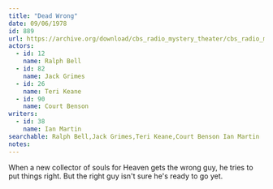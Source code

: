 ```yaml
---
title: "Dead Wrong"
date: 09/06/1978
id: 889
url: https://archive.org/download/cbs_radio_mystery_theater/cbs_radio_mystery_theater-0851-0900.zip/cbs_radio_mystery_theater-0851-0900%2Fcbsrmt_0889_dead_wrong.mp3
actors:  
  - id: 12
    name: Ralph Bell  
  - id: 82
    name: Jack Grimes  
  - id: 26
    name: Teri Keane  
  - id: 90
    name: Court Benson
writers:  
  - id: 38
    name: Ian Martin
searchable: Ralph Bell,Jack Grimes,Teri Keane,Court Benson Ian Martin
notes:  
---
```

When a new collector of souls for Heaven gets the wrong guy, he tries to put things right. But the right guy isn't sure he's ready to go yet.